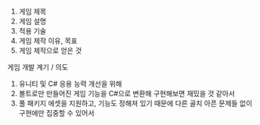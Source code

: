 1. 게임 제목
2. 게임 설명
3. 적용 기술
4. 게임 제작 이유, 목표
5. 게임 제작으로 얻은 것


게임 개발 계기 / 의도

1. 유니티 및 C# 응용 능력 개선을 위해
2. 볼트로만 만들어진 게임 기능을 C#으로 변환해 구현해보면 재밌을 것 같아서
3. 풀 패키지 에셋을 지원하고, 기능도 정해져 있기 때문에 다른 골치 아픈 문제들 없이 구현에만 집중할 수 있어서
   
